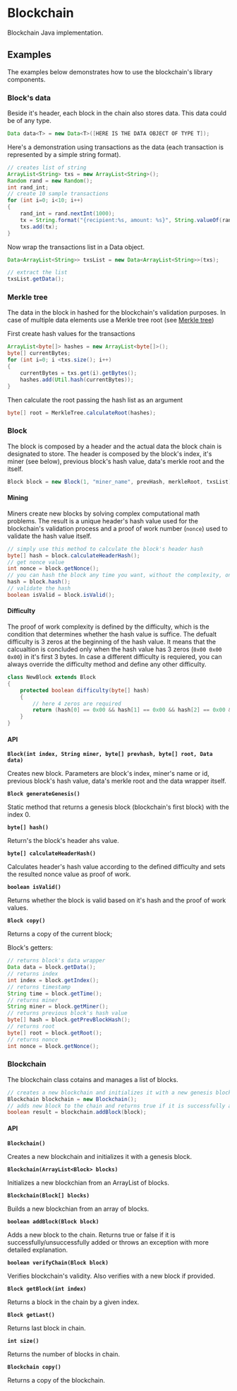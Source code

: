 # Blockchain
Blockchain Java implementation.

## Examples
The examples below demonstrates how to use the blockchain's library components.
### Block's data
Beside it's header, each block in the chain also stores data. This data could be of any type.
```Java
Data data<T> = new Data<T>([HERE IS THE DATA OBJECT OF TYPE T]);
```
Here's a demonstration using transactions as the data (each transaction is represented by a simple string format).
```Java
// creates list of string
ArrayList<String> txs = new ArrayList<String>();
Random rand = new Random();
int rand_int;
// create 10 sample transactions
for (int i=0; i<10; i++)
{
    rand_int = rand.nextInt(1000);
    tx = String.format("{recipient:%s, amount: %s}", String.valueOf(rand_int)+String.valueOf(i), String.valueOf(i));
    txs.add(tx);
}
```
Now wrap the transactions list in a Data object.
```Java
Data<ArrayList<String>> txsList = new Data<ArrayList<String>>(txs);

// extract the list
txsList.getData();
```
### Merkle tree
The data in the block in hashed for the blockchain's validation purposes. In case of multiple data elements use a Merkle tree root (see [Merkle tree](https://en.wikipedia.org/wiki/Merkle_tree))

First create hash values for the transactions
```Java
ArrayList<byte[]> hashes = new ArrayList<byte[]>();
byte[] currentBytes;
for (int i=0; i <txs.size(); i++)
{
    currentBytes = txs.get(i).getBytes();
    hashes.add(Util.hash(currentBytes));
}
```
Then calculate the root passing the hash list as an argument
```Java
byte[] root = MerkleTree.calculateRoot(hashes);
```
### Block
The block is composed by a header and the actual data the block chain is designated to store. The header is composed by the block's index, it's miner (see below), previous block's hash value, data's merkle root and the itself.
```Java
Block block = new Block(1, "miner_name", prevHash, merkleRoot, txsList);
```
#### Mining
Miners create new blocks by solving complex computational math problems. The result is a unique header's hash value used for the blockchain's validation process and a proof of work number (`nonce`) used to validate the hash value itself.
```Java
// simply use this method to calculate the block's header hash
byte[] hash = block.calculateHeaderHash();
// get nonce value
int nonce = block.getNonce();
// you can hash the block any time you want, without the complexity, once the nonce has been set
hash = block.hash();
// validate the hash
boolean isValid = block.isValid();
```
#### Difficulty
The proof of work complexity is defined by the difficulty, which is the condition that determines whether the hash value is suffice. The defualt difficulty is 3 zeros at the beginning of the hash value. It means that the calcualtion is concluded only when the hash value has 3 zeros (`0x00 0x00 0x00`) in it's first 3 bytes. In case a different difficulty is requiered, you can always override the difficulty method and define any other difficulty.
```Java
class NewBlock extends Block
{
    protected boolean difficulty(byte[] hash)
    {
        // here 4 zeros are required
        return (hash[0] == 0x00 && hash[1] == 0x00 && hash[2] == 0x00 && hash[3] == 0x00);
    }
}
```
#### API
**`Block(int index, String miner, byte[] prevhash, byte[] root, Data data)`**

  Creates new block. Parameters are block's index, miner's name or id, previous block's hash value, data's merkle root and the data wrapper itself.

**`Block generateGenesis()`**

  Static method that returns a genesis block (blockchain's first block) with the index 0.
  
**`byte[] hash()`**
  
  Return's the block's header ahs value.
  
**`byte[] calculateHeaderHash()`**

  Calculates header's hash value according to the defined difficulty and sets the resulted nonce value as proof of work.
  
**`boolean isValid()`**
  
  Returns whether the block is valid based on it's hash and the proof of work values.
  
**`Block copy()`**
  
  Returns a copy of the current block;

Block's getters:
```Java
// returns block's data wrapper
Data data = block.getData();
// returns index
int index = block.getIndex();
// returns timestamp
String time = block.getTime();
// returns miner
String miner = block.getMiner();
// returns previous block's hash value
byte[] hash = block.getPrevBlockHash();
// returns root
byte[] root = block.getRoot();
// returns nonce
int nonce = block.getNonce();
```
### Blockchain
The blockchain class cotains and manages a list of blocks.
```Java
// creates a new blockchain and initializes it with a new genesis block
Blockchain blockchain = new Blockchain();
// adds new block to the chain and returns true if it is successfully added
boolean result = blockchain.addBlock(block);
```
#### API
**`Blockchain()`**
  
  Creates a new blockchain and initializes it with a genesis block.

**`Blockchain(ArrayList<Block> blocks)`**

  Initializes a new blockchian from an ArrayList of blocks.

**`Blockchain(Block[] blocks)`**
  
   Builds a new blockchian from an array of blocks.

**`boolean addBlock(Block block)`**
  
  Adds a new block to the chain. Returns true or false if it is successfully/unsuccessfully added or throws an exception with more detailed explanation.
  
**`boolean verifyChain(Block block)`**
  
  Verifies blockchain's validity. Also verifies with a new block if provided.
  
**`Block getBlock(int index)`**
  
  Returns a block in the chain by a given index.

**`Block getLast()`**
  
  Returns last block in chain.
  
**`int size()`**
  
  Returns the number of blocks in chain.

**`Blockchain copy()`**

  Returns a copy of the blockchain.


